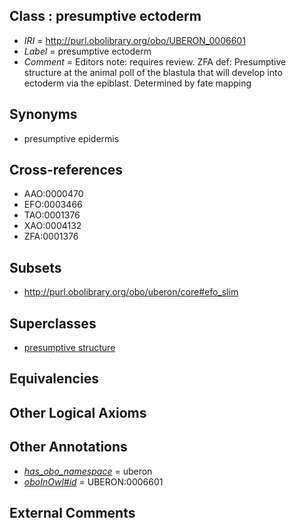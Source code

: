 
## Class : presumptive ectoderm

 * *IRI* = http://purl.obolibrary.org/obo/UBERON_0006601
 * *Label* = presumptive ectoderm
 * *Comment* = Editors note: requires review. ZFA def: Presumptive structure at the animal poll of the blastula that will develop into ectoderm via the epiblast. Determined by fate mapping

## Synonyms

 * presumptive epidermis

## Cross-references

 * AAO:0000470
 * EFO:0003466
 * TAO:0001376
 * XAO:0004132
 * ZFA:0001376

## Subsets

 * http://purl.obolibrary.org/obo/uberon/core#efo_slim

## Superclasses

 * [presumptive structure](../../UBERON/98/UBERON_0006598.md)

## Equivalencies


## Other Logical Axioms


## Other Annotations

 * *[has_obo_namespace](../../ce/oboInOwl#hasOBONamespace.md)* = uberon
 * *[oboInOwl#id](../../id/oboInOwl#id.md)* = UBERON:0006601

## External Comments

